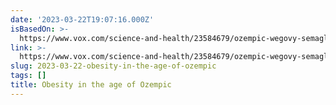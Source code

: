 ```yaml
---
date: '2023-03-22T19:07:16.000Z'
isBasedOn: >-
  https://www.vox.com/science-and-health/23584679/ozempic-wegovy-semaglutide-weight-loss-obesity
link: >-
  https://www.vox.com/science-and-health/23584679/ozempic-wegovy-semaglutide-weight-loss-obesity
slug: 2023-03-22-obesity-in-the-age-of-ozempic
tags: []
title: Obesity in the age of Ozempic
---
```


